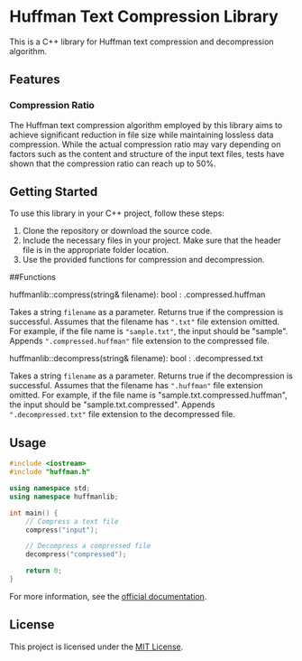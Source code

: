 # Huffman Text Compression Library

This is a C++ library for Huffman text compression and decompression algorithm.

## Features

### Compression Ratio

The Huffman text compression algorithm employed by this library aims to achieve significant reduction in file size while maintaining lossless data compression. While the actual compression ratio may vary depending on factors such as the content and structure of the input text files, tests have shown that the compression ratio can reach up to 50%. 

## Getting Started

To use this library in your C++ project, follow these steps:

1. Clone the repository or download the source code.
2. Include the necessary files in your project. Make sure that the header file is in the appropriate folder location.
3. Use the provided functions for compression and decompression.

##Functions

huffmanlib::compress(string& filename): bool : <filename>.compressed.huffman

Takes a string ```filename``` as a parameter. Returns true if the compression is successful. Assumes that the filename has ```".txt"``` file extension omitted. For example, if the file name is ```"sample.txt"```, the input should be "sample". Appends ```".compressed.huffman"``` file extension to the compressed file.

huffmanlib::decompress(string& filename): bool : <filename>.decompressed.txt

Takes a string ```filename``` as a parameter. Returns true if the decompression is successful. Assumes that the filename has ```".huffman"``` file extension omitted. For example, if the file name is "sample.txt.compressed.huffman", the input should be "sample.txt.compressed". Appends ```".decompressed.txt"``` file extension to the decompressed file.

## Usage

```cpp
#include <iostream>
#include "huffman.h"

using namespace std;
using namespace huffmanlib;

int main() {
    // Compress a text file
    compress("input");

    // Decompress a compressed file
    decompress("compressed");

    return 0;
}
```

For more information, see the [official documentation](https://example.com/docs).

## License
This project is licensed under the [MIT License](LICENSE).
